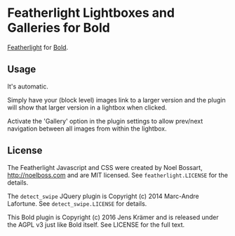 Featherlight Lightboxes and Galleries for Bold
=============================================

[Featherlight](https://noelboss.github.io/featherlight/) for
[Bold](https://bold-app.org).

Usage
-----

It's automatic.

Simply have your (block level) images link to a larger version and the plugin
will show that larger version in a lightbox when clicked.

Activate the 'Gallery' option in the plugin settings to allow prev/next
navigation between all images from within the lightbox.



License
-------

The Featherlight Javascript and CSS were created by Noel Bossart,
http://noelboss.com and are MIT licensed. See `featherlight.LICENSE` for the
details.

The `detect_swipe` JQuery plugin is Copyright (c) 2014 Marc-Andre Lafortune.
See `detect_swipe.LICENSE` for details.


This Bold plugin is Copyright (c) 2016 Jens Krämer and is released under the
AGPL v3 just like Bold itself. See LICENSE for the full text.
